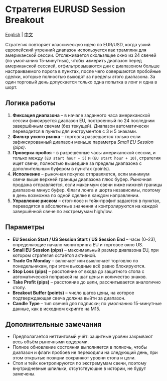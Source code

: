 # Стратегия EURUSD Session Breakout
[English](README.md) | [中文](README_cn.md)

Стратегия повторяет классическую идею по EUR/USD, когда узкий европейский утренний диапазон используется как трамплин для
американской сессии. Отслеживается скользящее окно из 24 свечей (по умолчанию 15-минутных), чтобы измерить диапазон перед американской сессией, отфильтровываются дни с диапазоном больше настраиваемого порога в пунктах, после чего совершаются пробойные сделки,
которые полностью выходят за пределы этого диапазона. За один торговый день допускается только одна попытка в лонг и одна в шорт.

## Логика работы

1. **Фиксация диапазона** – в начале заданного часа американской сессии фиксируется диапазон EU, построенный по 24 последним
   завершённым свечам (без текущей). Диапазон автоматически переводится в пункты для инструментов с 3 и 5 знаками.
2. **Фильтр узкого рынка** – торговля разрешается только если зафиксированный диапазон меньше параметра *Small EU Session (pips)*.
3. **Проверка пробоя** – в разрешённые часы американской сессии, и только между `(EU start hour + 5)` и `(EU start hour + 10)`, стратегия
   ищет свечи, полностью вышедшие за пределы диапазона с дополнительным буфером в пунктах (points).
4. **Исполнение** – рыночная покупка отправляется, если минимум свечи выше верхней границы диапазона плюс буфер. Рыночная продажа
   отправляется, если максимум свечи ниже нижней границы диапазона минус буфер. Флаги лонга и шорта независимы, поэтому в день
   возможна по одной сделке в каждом направлении.
5. **Управление риском** – стоп-лосс и тейк-профит задаются в пунктах, переводятся в абсолютные значения и контролируются на
   каждой завершённой свече по экстремумам high/low.

## Параметры

- **EU Session Start / US Session Start / US Session End** – часы (0–23), определяющие начало мониторинга EU и торговое окно US.
- **Small EU Session (pips)** – максимальный размер диапазона EU, при котором стратегия остаётся активной.
- **Trade On Monday** – включает или выключает торговлю по понедельникам, при этом выходные всё равно блокируются.
- **Stop Loss (pips)** – расстояние от входа до защитного стопа с автоматической поправкой на шаг цены и количество знаков.
- **Take Profit (pips)** – расстояние до цели, рассчитывается аналогично стопу.
- **Breakout Buffer (points)** – число шагов цены, на которое подтверждающая свеча должна выйти за диапазон.
- **Candle Type** – тип свечей для подписки; по умолчанию 15-минутные данные, как в исходном скрипте на M15.

## Дополнительные замечания

- Предполагается неттинговый учёт: защитные уровни закрывают весь объём рыночными ордерами.
- Полное обновление состояния выполняется в полночь, чтобы диапазон и флаги пробоев не переходили на следующий день, при этом
  открытые позиции сохраняют уровни стопа и цели.
- Стоп и тейк контролируются по экстремумам свечи, поэтому внутридневные шпильки, отсутствующие в истории, не будут замечены.
